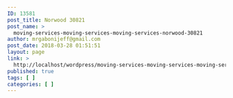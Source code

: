 ```yaml
---
ID: 13581
post_title: Norwood 30821
post_name: >
  moving-services-moving-services-moving-services-norwood-30821
author: mrgabonijeff@gmail.com
post_date: 2018-03-28 01:51:51
layout: page
link: >
  http://localhost/wordpress/moving-services-moving-services-moving-services-norwood-30821/
published: true
tags: [ ]
categories: [ ]
---
```

